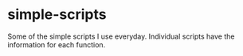 # simple-scripts
Some of the simple scripts I use everyday. Individual scripts have the information for each function. 
